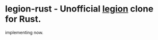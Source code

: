 # legion-rust - Unofficial [legion](https://github.com/aviaviavi/legion) clone for Rust.

implementing now.
